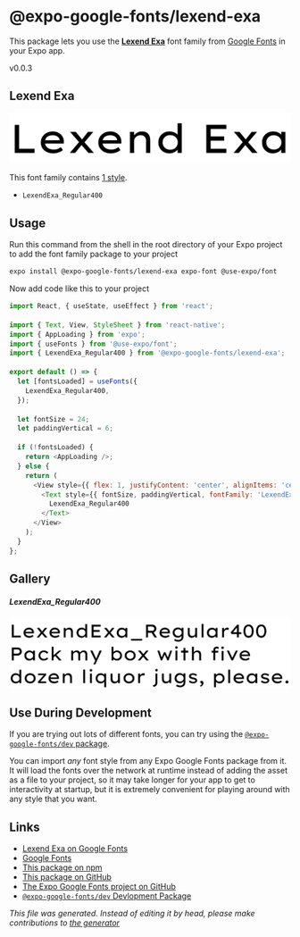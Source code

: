 # @expo-google-fonts/lexend-exa

This package lets you use the [**Lexend Exa**](https://fonts.google.com/specimen/Lexend+Exa) font family from [Google Fonts](https://fonts.google.com/) in your Expo app.

v0.0.3

## Lexend Exa

![Lexend Exa](./font-family.png)

This font family contains [1 style](#gallery).

- `LexendExa_Regular400`

## Usage

Run this command from the shell in the root directory of your Expo project to add the font family package to your project
```sh
expo install @expo-google-fonts/lexend-exa expo-font @use-expo/font
```

Now add code like this to your project
```js
import React, { useState, useEffect } from 'react';

import { Text, View, StyleSheet } from 'react-native';
import { AppLoading } from 'expo';
import { useFonts } from '@use-expo/font';
import { LexendExa_Regular400 } from '@expo-google-fonts/lexend-exa';

export default () => {
  let [fontsLoaded] = useFonts({
    LexendExa_Regular400,
  });

  let fontSize = 24;
  let paddingVertical = 6;

  if (!fontsLoaded) {
    return <AppLoading />;
  } else {
    return (
      <View style={{ flex: 1, justifyContent: 'center', alignItems: 'center' }}>
        <Text style={{ fontSize, paddingVertical, fontFamily: 'LexendExa_Regular400' }}>
          LexendExa_Regular400
        </Text>
      </View>
    );
  }
};

```

## Gallery

##### LexendExa_Regular400
![LexendExa_Regular400](./fb84184cbd1e9470db5355e5c25309509f5f98bf0676304b47958907ba6f7e12.ttf.png)


## Use During Development

If you are trying out lots of different fonts, you can try using the [`@expo-google-fonts/dev` package](https://github.com/expo/google-fonts/tree/master/font-packages/dev#readme).

You can import *any* font style from any Expo Google Fonts package from it. It will load the fonts
over the network at runtime instead of adding the asset as a file to your project, so it may take longer
for your app to get to interactivity at startup, but it is extremely convenient
for playing around with any style that you want.

## Links

- [Lexend Exa on Google Fonts](https://fonts.google.com/specimen/Lexend+Exa)
- [Google Fonts](https://fonts.google.com/)
- [This package on npm](https://www.npmjs.com/package/@expo-google-fonts/lexend-exa)
- [This package on GitHub](https://github.com/expo/google-fonts/tree/master/font-packages/lexend-exa)
- [The Expo Google Fonts project on GitHub](https://github.com/expo/google-fonts)
- [`@expo-google-fonts/dev` Devlopment Package](https://github.com/expo/google-fonts/tree/master/font-packages/dev)


*This file was generated. Instead of editing it by head, please make contributions to [the generator](https://github.com/expo/google-fonts/tree/master/packages/generator)*
